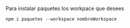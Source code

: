 Para instalar paquetes los workpace que desees

```bashsrc
npm i paquetes --workspace nombreWorkspace
```